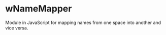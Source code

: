 # wNameMapper
Module in JavaScript for mapping names from one space into another and vice versa.






